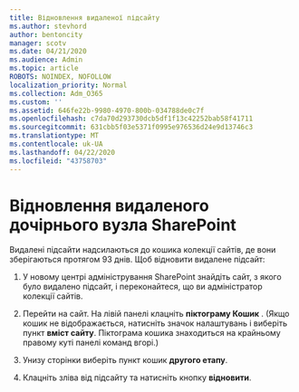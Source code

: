 ```yaml
---
title: Відновлення видаленої підсайту
ms.author: stevhord
author: bentoncity
manager: scotv
ms.date: 04/21/2020
ms.audience: Admin
ms.topic: article
ROBOTS: NOINDEX, NOFOLLOW
localization_priority: Normal
ms.collection: Adm_O365
ms.custom: ''
ms.assetid: 646fe22b-9980-4970-800b-034788de0c7f
ms.openlocfilehash: c7da70d293730dcb5df1f13c42252bab58f41711
ms.sourcegitcommit: 631cbb5f03e5371f0995e976536d24e9d13746c3
ms.translationtype: MT
ms.contentlocale: uk-UA
ms.lasthandoff: 04/22/2020
ms.locfileid: "43758703"
---
```

# <a name="restore-a-deleted-sharepoint-subsite"></a>Відновлення видаленого дочірнього вузла SharePoint

Видалені підсайти надсилаються до кошика колекції сайтів, де вони зберігаються протягом 93 днів. Щоб відновити видалене підсайт:
  
1. У новому центрі адміністрування SharePoint знайдіть сайт, з якого було видалено підсайт, і переконайтеся, що ви адміністратор колекції сайтів. 
    
2. Перейти на сайт. На лівій панелі клацніть **піктограму Кошик** . (Якщо кошик не відображається, натисніть значок налаштувань і виберіть пункт **вміст сайту**. Піктограма кошика знаходиться на крайньому правому куті панелі команд вгорі.)
    
3. Унизу сторінки виберіть пункт кошик **другого етапу**.
    
4. Клацніть зліва від підсайту та натисніть кнопку **відновити**.
    

